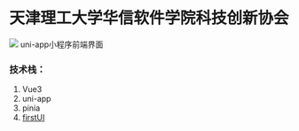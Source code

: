 # 天津理工大学华信软件学院科技创新协会
![](https://avatars.githubusercontent.com/u/112747103?s=200&v=4)
uni-app小程序前端界面
### 技术栈：
1. Vue3
2. uni-app
3. pinia
4. [firstUI](https://doc.firstui.cn/docs/js/request.html)